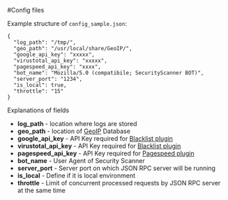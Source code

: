 #Config files

Example structure of `config_sample.json`:

```
{
  "log_path": "/tmp/", 
  "geo_path": "/usr/local/share/GeoIP/",
  "google_api_key": "xxxxx",
  "virustotal_api_key": "xxxxx",
  "pagespeed_api_key": "xxxx",
  "bot_name": "Mozilla/5.0 (compatibile; SecurityScanner BOT)",
  "server_port": "1234",
  "is_local": true,
  "throttle": "15"
}
```

Explanations of fields

* **log_path** - location where logs are stored
* **geo_path** - location of [GeoIP](/securityscanner/plugins/README.md#ip) Database
* **google_api_key** - API Key required for [Blacklist plugin](/securityscanner/plugins/README.md#blacklist)
* **virustotal_api_key** - API Key required for [Blacklist plugin](/securityscanner/plugins/README.md#blacklist)
* **pagespeed_api_key** - API Key required for [Pagespeed plugin](/securityscanner/plugins/README.md#pagespeed) 
* **bot_name** - User Agent of Security Scanner
* **server_port** - Server port on which JSON RPC server will be running
* **is_local** - Define if it is local environment
* **throttle** - Limit of concurrent processed requests by JSON RPC server at the same time
 

